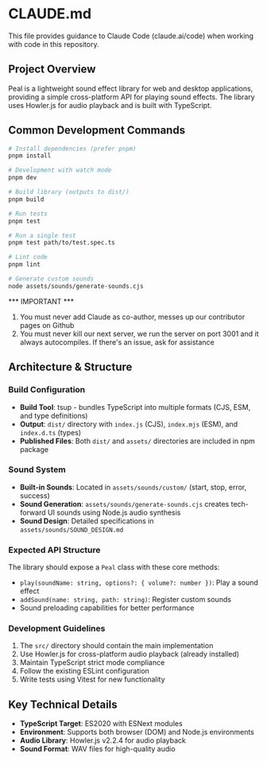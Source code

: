 # CLAUDE.md

This file provides guidance to Claude Code (claude.ai/code) when working with code in this repository.

## Project Overview

Peal is a lightweight sound effect library for web and desktop applications, providing a simple cross-platform API for playing sound effects. The library uses Howler.js for audio playback and is built with TypeScript.

## Common Development Commands

```bash
# Install dependencies (prefer pnpm)
pnpm install

# Development with watch mode
pnpm dev

# Build library (outputs to dist/)
pnpm build

# Run tests
pnpm test

# Run a single test
pnpm test path/to/test.spec.ts

# Lint code
pnpm lint

# Generate custom sounds
node assets/sounds/generate-sounds.cjs
```


*** IMPORTANT ***

1. You must never add Claude as co-author, messes up our contributor pages on Github
2. You must never kill our next server, we run the server on port 3001 and it always autocompiles. If there's an issue, ask for assistance


## Architecture & Structure

### Build Configuration
- **Build Tool**: tsup - bundles TypeScript into multiple formats (CJS, ESM, and type definitions)
- **Output**: `dist/` directory with `index.js` (CJS), `index.mjs` (ESM), and `index.d.ts` (types)
- **Published Files**: Both `dist/` and `assets/` directories are included in npm package

### Sound System
- **Built-in Sounds**: Located in `assets/sounds/custom/` (start, stop, error, success)
- **Sound Generation**: `assets/sounds/generate-sounds.cjs` creates tech-forward UI sounds using Node.js audio synthesis
- **Sound Design**: Detailed specifications in `assets/sounds/SOUND_DESIGN.md`

### Expected API Structure
The library should expose a `Peal` class with these core methods:
- `play(soundName: string, options?: { volume?: number })`: Play a sound effect
- `addSound(name: string, path: string)`: Register custom sounds
- Sound preloading capabilities for better performance

### Development Guidelines
1. The `src/` directory should contain the main implementation
2. Use Howler.js for cross-platform audio playback (already installed)
3. Maintain TypeScript strict mode compliance
4. Follow the existing ESLint configuration
5. Write tests using Vitest for new functionality

## Key Technical Details
- **TypeScript Target**: ES2020 with ESNext modules
- **Environment**: Supports both browser (DOM) and Node.js environments
- **Audio Library**: Howler.js v2.2.4 for audio playback
- **Sound Format**: WAV files for high-quality audio